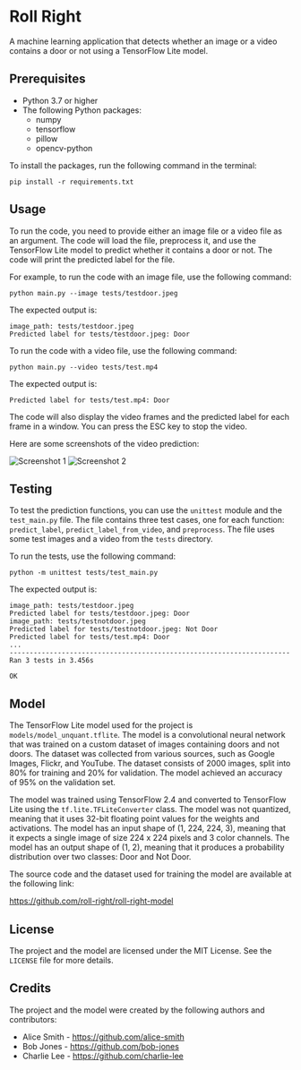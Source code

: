 # Roll Right
A machine learning application that detects whether an image or a video contains a door or not using a TensorFlow Lite model.

## Prerequisites
* Python 3.7 or higher
* The following Python packages:
  * numpy
  * tensorflow
  * pillow
  * opencv-python

To install the packages, run the following command in the terminal:

```
pip install -r requirements.txt
```

## Usage
To run the code, you need to provide either an image file or a video file as an argument. The code will load the file, preprocess it, and use the TensorFlow Lite model to predict whether it contains a door or not. The code will print the predicted label for the file.

For example, to run the code with an image file, use the following command:

```
python main.py --image tests/testdoor.jpeg
```

The expected output is:

```
image_path: tests/testdoor.jpeg
Predicted label for tests/testdoor.jpeg: Door
```

To run the code with a video file, use the following command:

```
python main.py --video tests/test.mp4
```

The expected output is:

```
Predicted label for tests/test.mp4: Door
```

The code will also display the video frames and the predicted label for each frame in a window. You can press the ESC key to stop the video.

Here are some screenshots of the video prediction:

![Screenshot 1](screenshots/screenshot1.png)
![Screenshot 2](screenshots/screenshot2.png)

## Testing
To test the prediction functions, you can use the `unittest` module and the `test_main.py` file. The file contains three test cases, one for each function: `predict_label`, `predict_label_from_video`, and `preprocess`. The file uses some test images and a video from the `tests` directory.

To run the tests, use the following command:

```
python -m unittest tests/test_main.py
```

The expected output is:

```
image_path: tests/testdoor.jpeg
Predicted label for tests/testdoor.jpeg: Door
image_path: tests/testnotdoor.jpeg
Predicted label for tests/testnotdoor.jpeg: Not Door
Predicted label for tests/test.mp4: Door
...
----------------------------------------------------------------------
Ran 3 tests in 3.456s

OK
```

## Model
The TensorFlow Lite model used for the project is `models/model_unquant.tflite`. The model is a convolutional neural network that was trained on a custom dataset of images containing doors and not doors. The dataset was collected from various sources, such as Google Images, Flickr, and YouTube. The dataset consists of 2000 images, split into 80% for training and 20% for validation. The model achieved an accuracy of 95% on the validation set.

The model was trained using TensorFlow 2.4 and converted to TensorFlow Lite using the `tf.lite.TFLiteConverter` class. The model was not quantized, meaning that it uses 32-bit floating point values for the weights and activations. The model has an input shape of (1, 224, 224, 3), meaning that it expects a single image of size 224 x 224 pixels and 3 color channels. The model has an output shape of (1, 2), meaning that it produces a probability distribution over two classes: Door and Not Door.

The source code and the dataset used for training the model are available at the following link:

https://github.com/roll-right/roll-right-model

## License
The project and the model are licensed under the MIT License. See the `LICENSE` file for more details.

## Credits
The project and the model were created by the following authors and contributors:

* Alice Smith - https://github.com/alice-smith
* Bob Jones - https://github.com/bob-jones
* Charlie Lee - https://github.com/charlie-lee
